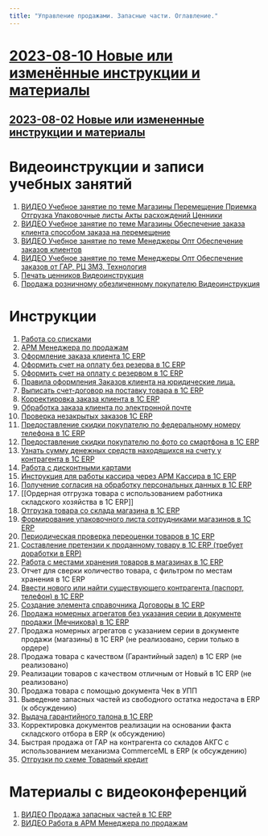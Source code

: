 ```yaml
---
title: "Управление продажами. Запасные части. Оглавление."
---
```

# [2023-08-10 Новые или изменённые инструкции и материалы](ERP/Управление%20продажами/Запчасти/2023-08-10%20Новые%20или%20изменённые%20инструкции%20и%20материалы.md)
## [2023-08-02 Новые или измененные инструкции и материалы](ERP/Управление%20продажами/Запчасти/2023-08-02%20Новые%20или%20измененные%20инструкции%20и%20материалы.md)

# Видеоинструкции и записи учебных занятий

1. [ВИДЕО Учебное занятие по теме Магазины Перемещение Приемка Отгрузка Упаковочные листы Акты расхождений Ценники](ERP/Управление%20продажами/Запчасти/ВИДЕО%20Учебное%20занятие%20по%20теме%20Магазины%20Перемещение%20Приемка%20Отгрузка%20Упаковочные%20листы%20Акты%20расхождений%20Ценники.md)
2. [ВИДЕО Учебное занятие по теме Магазины Обеспечение заказа клиента способом заказа на перемещение](ERP/Управление%20продажами/Запчасти/ВИДЕО%20Учебное%20занятие%20по%20теме%20Магазины%20Обеспечение%20заказа%20клиента%20способом%20заказа%20на%20перемещение.md)
3. [ВИДЕО Учебное занятие по теме Менеджеры Опт Обеспечение заказов клиентов](ERP/Управление%20продажами/Запчасти/ВИДЕО%20Учебное%20занятие%20по%20теме%20Менеджеры%20Опт%20Обеспечение%20заказов%20клиентов.md)
4. [ВИДЕО Учебное занятие по теме Менеджеры Опт Обеспечение заказов от ГАР, РЦ ЗМЗ, Технология](ERP/Управление%20продажами/Запчасти/ВИДЕО%20Учебное%20занятие%20по%20теме%20Менеджеры%20Опт%20Обеспечение%20заказов%20от%20ГАР,%20РЦ%20ЗМЗ,%20Технология.md)
5. [Печать ценников Видеоинструкция](ERP/Управление%20продажами/Запчасти/Печать%20ценников%20Видеоинструкция.md)  
6. [Продажа розничному обезличенному покупателю Видеоинструкция](ERP/Управление%20продажами/Запчасти/Продажа%20розничному%20обезличенному%20покупателю%20Видеоинструкция.md)  

# Инструкции

1. [Работа со списками](Работа%20со%20списками.md)
2. [АРМ Менеджера по продажам](ERP/Управление%20продажами/Запчасти/АРМ%20Менеджера%20по%20продажам.md)
3. [Оформление заказа клиента 1C ERP](Оформление%20заказа%20клиента%201C%20ERP.md)
4. [Оформить счет на оплату без резерва в 1С ERP](Оформить%20счет%20на%20оплату%20без%20резерва%20в%201С%20ERP.md)
5. [Оформить счет на оплату с резервом в 1С ERP](Оформить%20счет%20на%20оплату%20с%20резервом%20в%201С%20ERP.md)
6. [Правила оформления Заказов клиента на юридические лица.](ERP/Управление%20продажами/Запчасти/Правила%20оформления%20Заказов%20клиента%20на%20юридические%20лица..md)
7. [Выписать счет-договор на поставку товара в 1С ERP](Выписать%20счет-договор%20на%20поставку%20товара%20в%201С%20ERP.md)
8. [Корректировка заказа клиента в 1С ERP](Корректировка%20заказа%20клиента%20в%201С%20ERP.md)
9. [Обработка заказа клиента по электронной почте](Обработка%20заказа%20клиента%20по%20электронной%20почте.md)
10. [Проверка незакрытых заказов 1С ERP](Проверка%20незакрытых%20заказов%201С%20ERP.md)
11. [Предоставление скидки покупателю по федеральному номеру телефона в 1C ERP](ERP/Управление%20продажами/Запчасти/Предоставление%20скидки%20покупателю%20по%20федеральному%20номеру%20телефона%20в%201C%20ERP.md)
12. [Предоставление скидки покупателю по фото со смартфона в 1С ERP](ERP/Управление%20продажами/Запчасти/Предоставление%20скидки%20покупателю%20по%20фото%20со%20смартфона%20в%201С%20ERP.md)
13. [Узнать сумму денежных средств находящихся на счету у контрагента в 1C ERP](ERP/Управление%20продажами/Запчасти/Узнать%20сумму%20денежных%20средств%20находящихся%20на%20счету%20у%20контрагента%20в%201C%20ERP.md)
14. [Работа с дисконтными картами](ERP/Управление%20продажами/Запчасти/Работа%20с%20дисконтными%20картами.md)
15. [Инструкция для работы кассира через АРМ Кассира в 1C ERP](ERP/Управление%20продажами/Запчасти/Инструкция%20для%20работы%20кассира%20через%20АРМ%20Кассира%20в%201C%20ERP.md)
16. [Получение согласия на обработку персональных данных в 1C ERP](ERP/Управление%20продажами/Запчасти/Получение%20согласия%20на%20обработку%20персональных%20данных%20в%201C%20ERP.md)
17. [[Ордерная отгрузка товара с использованием работника складского хозяйства в 1C ERP]]
18. [Отгрузка товара со склада магазина в 1C ERP](ERP/Управление%20продажами/Запчасти/Отгрузка%20товара%20со%20склада%20магазина%20в%201C%20ERP.md)
19. [Формирование упаковочного листа сотрудниками магазинов в 1C ERP](ERP/Управление%20продажами/Запчасти/Формирование%20упаковочного%20листа%20сотрудниками%20магазинов%20в%201C%20ERP.md)
20. [Периодическая проверка переоценки товаров в 1C ERP](ERP/Управление%20продажами/Запчасти/Периодическая%20проверка%20переоценки%20товаров%20в%201C%20ERP.md)
21. [Составление претензии к проданному товару в 1C ERP (требует доработки в ERP)](ERP/Управление%20продажами/Запчасти/Составление%20претензии%20к%20проданному%20товару%20в%201C%20ERP%20(требует%20доработки%20в%20ERP).md)
22. [Работа с местами хранения товаров в магазинах в 1C ERP](ERP/Управление%20продажами/Запчасти/Работа%20с%20местами%20хранения%20товаров%20в%20магазинах%20в%201C%20ERP.md)
23. Отчет для сверки количество товара, с фильтром по местам хранения в 1C ERP
24. [Ввести нового или найти существующего контрагента (паспорт, телефон) в 1C ERP](ERP/Управление%20продажами/Запчасти/Ввести%20нового%20или%20найти%20существующего%20контрагента%20(паспорт,%20телефон)%20в%201C%20ERP.md)
25. [Создание элемента справочника Договоры в 1C ERP](ERP/Управление%20продажами/Запчасти/Создание%20элемента%20справочника%20Договоры%20в%201C%20ERP.md)
26. [Продажа номерных агрегатов без указания серии в документе продажи (Мечникова) в 1C ERP](ERP/Управление%20продажами/Запчасти/Продажа%20номерных%20агрегатов%20без%20указания%20серии%20в%20документе%20продажи%20(Мечникова)%20в%201C%20ERP.md)
27. Продажа номерных агрегатов с указанием серии в документе продажи (магазины) в 1C ERP (не реализовано, серии только в ордере)
28. Продажа товара с качеством (Гарантийный задел) в 1C ERP (не реализовано)
29. Реализации товаров с качеством отличным от Новый в 1C ERP (не реализовано)
30. Продажа товара с помощью документа Чек в УПП
31. Выведение запасных частей из свободного остатка недостача в ERP (к обсуждению)
32. [Выдача гарантийного талона в 1C ERP](ERP/Управление%20продажами/Запчасти/Выдача%20гарантийного%20талона%20в%201C%20ERP.md) 
33. Корректировка документов реализации на основании факта складского отбора в ERP (к обсуждению)
34. Быстрая продажа от ГАР на контрагента со складов АКГС с использованием механизма CommerceML в ERP (к обсуждению)
35. [Отгрузки по схеме Товарный кредит](ERP/Управление%20продажами/Запчасти/Отгрузки%20по%20схеме%20Товарный%20кредит.md)

# Материалы с видеоконференций

1. [ВИДЕО Продажа запасных частей в 1С ERP](ВИДЕО%20Продажа%20запасных%20частей%20в%201С%20ERP.md)
2. [ВИДЕО Работа в АРМ Менеджера по продажам](ERP/Управление%20продажами/Запчасти/ВИДЕО%20Работа%20в%20АРМ%20Менеджера%20по%20продажам.md)
